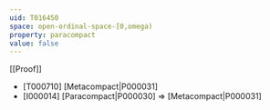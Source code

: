 ```yaml
---
uid: T016450
space: open-ordinal-space-[0,omega)
property: paracompact
value: false
---
```

[[Proof]]

* [T000710] [Metacompact|P000031]
* [I000014] [Paracompact|P000030] => [Metacompact|P000031]

